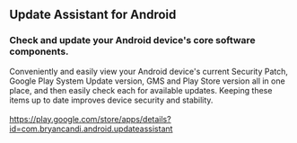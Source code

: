 ## Update Assistant for Android
### Check and update your Android device's core software components.
Conveniently and easily view your Android device's current Security Patch, Google Play System Update version, GMS and Play Store version all in one place, and then easily check each for available updates. Keeping these items up to date improves device security and stability.\
\
https://play.google.com/store/apps/details?id=com.bryancandi.android.updateassistant
